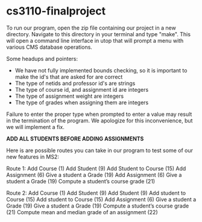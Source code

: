# cs3110-finalproject

To run our program, open the zip file containing our project in a new directory. Navigate to this directory in your terminal and type "make".
This will open a command line interface in utop that will prompt a menu with various CMS database operations. 

Some headups and pointers:
- We have not fully implemented bounds checking, so it is important to make the id's that are asked for are correct
- The type of netids and professor id's are strings
- The type of course id, and assignment id are integers
- The type of assignment weight are integers
- The type of grades when assigning them are integers

Failure to enter the proper type when prompted to enter a value may result in the termination of the program. We apologize for this
inconvenience, but we will implement a fix. 

**ADD ALL STUDENTS BEFORE ADDING ASSIGNMENTS** 

Here is are possible routes you can take in our program to test some of our new features in MS2:

Route 1: 
Add Course (1)
Add Student (9)
Add Student to Course (15)
Add Assignment (6)
Give a student a Grade (19)
Add Assignment (6)
Give a student a Grade (19)
Compute a student’s course grade (21)

Route 2: 
Add Course (1)
Add Student (9)
Add Student (9)
Add student to Course (15)
Add student to Course (15)
Add Assignment (6)
Give a student a Grade (19)
Give a student a Grade (19)
Compute a student’s course grade (21)
Compute mean and median grade of an assignment (22)


